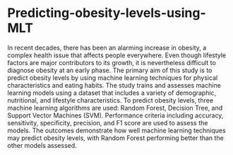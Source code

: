 # Predicting-obesity-levels-using-MLT
In recent decades, there has been an alarming increase in obesity, a complex health issue that affects people everywhere. Even though lifestyle factors are major contributors to its growth, it is nevertheless difficult to diagnose obesity at an early phase. The primary aim of this study is to predict obesity levels by using machine learning techniques for physical characteristics and eating habits. The study trains and assesses machine learning models using a dataset that includes a variety of demographic, nutritional, and lifestyle characteristics. To predict obesity levels, three machine learning algorithms are used: Random Forest, Decision Tree, and Support Vector Machines (SVM). Performance criteria including accuracy, sensitivity, specificity, precision, and F1 score are used to assess the models. The outcomes demonstrate how well machine learning techniques may predict obesity levels, with Random Forest performing better than the other models assessed.
